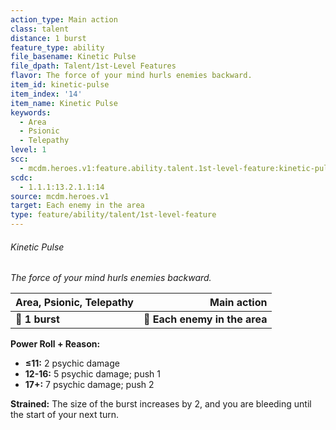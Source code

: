 ```yaml
---
action_type: Main action
class: talent
distance: 1 burst
feature_type: ability
file_basename: Kinetic Pulse
file_dpath: Talent/1st-Level Features
flavor: The force of your mind hurls enemies backward.
item_id: kinetic-pulse
item_index: '14'
item_name: Kinetic Pulse
keywords:
  - Area
  - Psionic
  - Telepathy
level: 1
scc:
  - mcdm.heroes.v1:feature.ability.talent.1st-level-feature:kinetic-pulse
scdc:
  - 1.1.1:13.2.1.1:14
source: mcdm.heroes.v1
target: Each enemy in the area
type: feature/ability/talent/1st-level-feature
---
```


###### Kinetic Pulse

*The force of your mind hurls enemies backward.*

| **Area, Psionic, Telepathy** |               **Main action** |
| ---------------------------- | ----------------------------: |
| **📏 1 burst**               | **🎯 Each enemy in the area** |

**Power Roll + Reason:**

- **≤11:** 2 psychic damage
- **12-16:** 5 psychic damage; push 1
- **17+:** 7 psychic damage; push 2

**Strained:** The size of the burst increases by 2, and you are bleeding until the start of your next turn.
